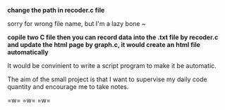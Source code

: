 **change the path in recoder.c file**

sorry for wrong file name, but I'm a lazy bone ~

**copile two C file then you can record data into the .txt file by recoder.c and update the html page by graph.c, it would create an html file automatically**

It would be convinient to write a script program to make it be automatic.

The aim of the small project is that I want to supervise my daily code quantity and encourage me to take notes.

=w= =w= =w=
